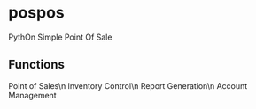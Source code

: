 # pospos
PythOn Simple Point Of Sale

## Functions
Point of Sales\n
Inventory Control\n
Report Generation\n
Account Management
